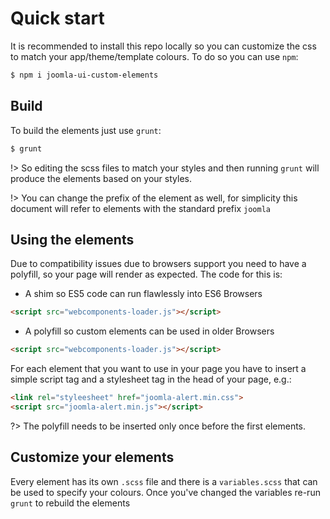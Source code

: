 # Quick start

It is recommended to install this repo locally so you can customize the css to match your app/theme/template colours. To do so you can use `npm`:

```bash
$ npm i joomla-ui-custom-elements
```

## Build

To build the elements just use `grunt`:

```bash
$ grunt
```
!> So editing the scss files to match your styles and then running `grunt` will produce the elements based on your styles.

!> You can change the prefix of the element as well, for simplicity this document will refer to elements with the standard prefix `joomla`

## Using the elements

Due to compatibility issues due to browsers support you need to have a polyfill, so your page will render as expected. The code for this is:
- A shim so ES5 code can run flawlessly into ES6 Browsers
```html
<script src="webcomponents-loader.js"></script>
```
- A polyfill so custom elements can be used in older Browsers
```html
<script src="webcomponents-loader.js"></script>
```

For each element that you want to use in your page you have to insert a simple script tag and a stylesheet tag in the head of your page, e.g.:
```html
<link rel="styleesheet" href="joomla-alert.min.css">
<script src="joomla-alert.min.js"></script>
```

?> The polyfill needs to be inserted only once before the first elements.

## Customize your elements

Every element has its own `.scss` file and there is a `variables.scss` that can be used to specify your colours. Once you've changed the variables re-run `grunt` to rebuild the elements
